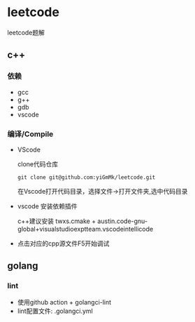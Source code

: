 # leetcode

leetcode题解

## c++

### 依赖

- gcc
- g++
- gdb
- vscode

### 编译/Compile

- VScode

  clone代码仓库

  ```shell
  git clone git@github.com:yiGmMk/leetcode.git
  ```

  在Vscode打开代码目录，选择文件->打开文件夹,选中代码目录

- vscode 安装依赖插件

  c++建议安装 twxs.cmake + austin.code-gnu-global+visualstudioexptteam.vscodeintellicode

- 点击对应的cpp源文件F5开始调试

## golang

### lint

- 使用github action + golangci-lint
- lint配置文件: .golangci.yml
